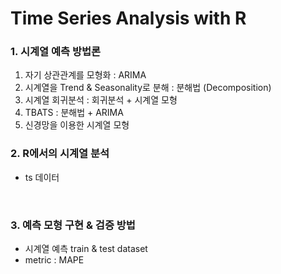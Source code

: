 # Time Series Analysis with R

### 1. 시계열 예측 방법론

1) 자기 상관관계를 모형화 : ARIMA
2) 시계열을 Trend & Seasonality로 분해 : 분해법 (Decomposition)
3) 시계열 회귀분석 : 회귀분석 + 시계열 모형
4) TBATS : 분해법 + ARIMA
5) 신경망을 이용한 시계열 모형</br>

### 2. R에서의 시계열 분석
- ts 데이터
</br>

### 3. 예측 모형 구현 & 검증 방법
- 시계열 예측 train & test dataset
- metric : MAPE

